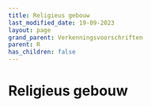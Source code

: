```yaml
---
title: Religieus gebouw
last_modified_date: 19-09-2023
layout: page
grand_parent: Verkenningsvoorschriften
parent: R
has_children: false
---
```


Religieus gebouw
================

